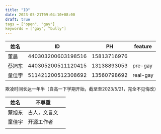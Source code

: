 ```yaml
---
title: "ID"
date: 2023-05-21T09:04:10+08:00
draft: true
tags = ["open", "gay"]
keywords = ["gay", "bully"]
---
```


| 姓名   | ID                 | PH          | feature  |
| ------ | ------------------ | ----------- | -------- |
| 董晨   | 440303200603198516 | 15813716976 |          |
| 蔡旭东 | 440305200511120415 | 13138893053 | pre-gay  |
| 童佳宇 | 511421200512308692 | 13560798692 | real-gay |

欺凌时间长达一年半（自高一下学期开始，截至至2023/5/21，完全不见悔改）

| 姓名   | 不尊重<!--侮辱--> |      |
| ------ | ----------------- | ---- |
| 蔡旭东 | 古人，文言文      |      |
| 童佳宇 | 开源工作者        |      |
|        |                   |      |

